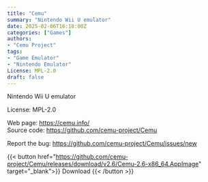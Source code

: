 ```yaml
---
title: "Cemu"
summary: "Nintendo Wii U emulator"
date: 2025-02-06T16:18:00Z
categories: ["Games"]
authors:
- "Cemu Project"
tags: 
- "Game Emulator"
- "Nintendo Emulator"
License: MPL-2.0
draft: false
---
```


Nintendo Wii U emulator

License: MPL-2.0

Web page: <https://cemu.info/>  
Source code: <https://github.com/cemu-project/Cemu>

Report the bug: <https://github.com/cemu-project/Cemu/issues/new>  

{{< button href="https://github.com/cemu-project/Cemu/releases/download/v2.6/Cemu-2.6-x86_64.AppImage" target="_blank">}}
Download
{{< /button >}}